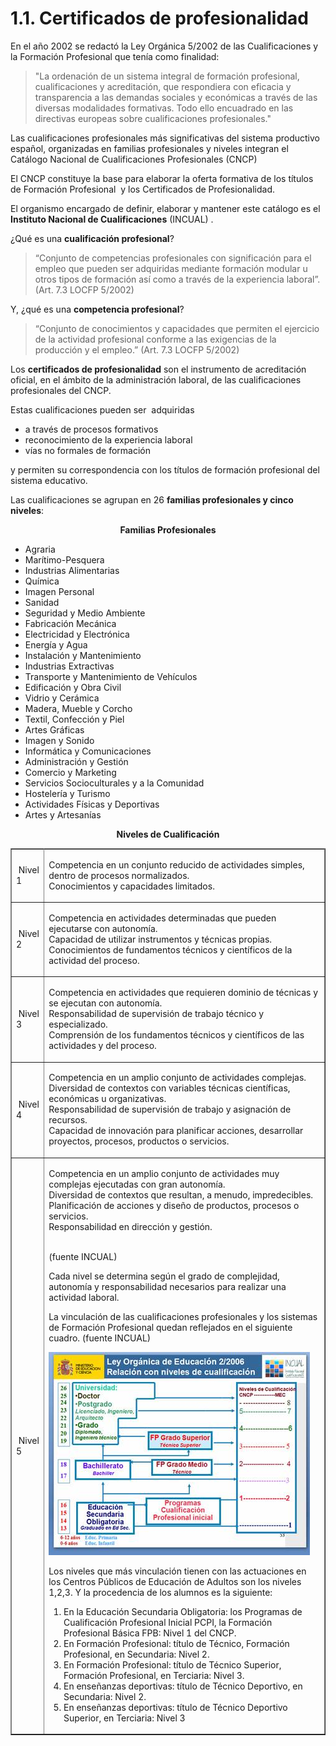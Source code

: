 
# 1.1. Certificados de profesionalidad

En el año 2002 se redactó la Ley Orgánica 5/2002 de las Cualificaciones y la Formación Profesional que tenía como finalidad:

>"La ordenación de un sistema integral de formación profesional, cualificaciones y acreditación, que respondiera con eficacia y transparencia a las demandas sociales y económicas a través de las diversas modalidades formativas. Todo ello encuadrado en las directivas europeas sobre cualificaciones profesionales."

Las cualificaciones profesionales más significativas del sistema productivo español, organizadas en familias profesionales y niveles integran el Catálogo Nacional de Cualificaciones Profesionales (CNCP)

El CNCP constituye la base para elaborar la oferta formativa de los títulos de Formación Profesional  y los Certificados de Profesionalidad.

El organismo encargado de definir, elaborar y mantener este catálogo es el **Instituto Nacional de Cualificaciones** (INCUAL) .

¿Qué es una **cualificación profesional**?

>“Conjunto de competencias profesionales con significación para el empleo que pueden ser adquiridas mediante formación modular u otros tipos de formación así como a través de la experiencia laboral”. (Art. 7.3 LOCFP 5/2002)

Y, ¿qué es una **competencia profesional**?

>“Conjunto de conocimientos y capacidades que permiten el ejercicio de la actividad profesional conforme a las exigencias de la producción y el empleo.” (Art. 7.3 LOCFP 5/2002)

Los **certificados de profesionalidad** son el instrumento de acreditación oficial, en el ámbito de la administración laboral, de las cualificaciones profesionales del CNCP.

Estas cualificaciones pueden ser  adquiridas

- a través de procesos formativos
- reconocimiento de la experiencia laboral  
- vías no formales de formación

y permiten su correspondencia con los títulos de formación profesional del sistema educativo.

Las cualificaciones se agrupan en 26 **familias profesionales y cinco niveles**:
<table style="width: 100%;" border="1" cellspacing="0" cellpadding="0">

<p align="center"><strong>Familias Profesionales</strong></p>

<ul>
<li>Agraria</li>
<li>Marítimo-Pesquera</li>
<li>Industrias Alimentarias</li>
<li>Química</li>
<li>Imagen Personal</li>
<li>Sanidad</li>
<li>Seguridad y Medio Ambiente</li>
<li>Fabricación Mecánica</li>
<li>Electricidad y Electrónica</li>
<li>Energía y Agua</li>
<li>Instalación y Mantenimiento</li>
<li>Industrias Extractivas</li>
<li>Transporte y Mantenimiento de Vehículos</li>
<li>Edificación y Obra Civil</li>
<li>Vidrio y Cerámica</li>
<li>Madera, Mueble y Corcho</li>
<li>Textil, Confección y Piel</li>
<li>Artes Gráficas</li>
<li>Imagen y Sonido</li>
<li>Informática y Comunicaciones</li>
<li>Administración y Gestión</li>
<li>Comercio y Marketing</li>
<li>Servicios Socioculturales y a la Comunidad</li>
<li>Hostelería y Turismo</li>
<li>Actividades Físicas y Deportivas</li>
<li>Artes y Artesanías</li>
<tr>
<p align="center"><strong>Niveles de Cualificación</strong></p>
<tr>
<td width="10%">&nbsp;Nivel 1</td>
<td width="89%">
<p>Competencia en un conjunto reducido de actividades simples, dentro de procesos normalizados.<br> Conocimientos y capacidades limitados.</p>
<tr>
<td width="10%">&nbsp;Nivel 2</td>
<td width="89%">
<p align="left">Competencia en actividades determinadas que pueden ejecutarse con autonomía.<br> Capacidad de utilizar instrumentos y técnicas propias.&nbsp;<br> Conocimientos de fundamentos técnicos y científicos de la actividad del proceso.</p>
<tr>
<td width="10%">&nbsp;Nivel 3</td>
<td width="89%">
<p>Competencia en actividades que requieren dominio de técnicas y se ejecutan con autonomía.<br> Responsabilidad de supervisión de trabajo técnico y especializado.<br> Comprensión de los fundamentos técnicos y científicos de las actividades y del proceso.</p>
<tr>
<td width="10%">&nbsp;Nivel 4</td>
<td width="89%">
<p>Competencia en un amplio conjunto de actividades complejas.<br> Diversidad de contextos con variables técnicas científicas, económicas u organizativas.<br> Responsabilidad de supervisión de trabajo y asignación de recursos.<br> Capacidad de innovación para planificar acciones, desarrollar proyectos, procesos, productos o servicios.</p>
<tr>
<td width="10%">&nbsp;Nivel 5</td>
<td width="89%">
<p>Competencia en un amplio conjunto de actividades muy complejas ejecutadas con gran autonomía.&nbsp;<br> Diversidad de contextos que resultan, a menudo, impredecibles.&nbsp;<br> Planificación de acciones y diseño de productos, procesos o servicios.<br> Responsabilidad en dirección y gestión.<br> &nbsp;</p>

(fuente INCUAL)

Cada nivel se determina según el grado de complejidad, autonomía y responsabilidad necesarios para realizar una  actividad laboral.

La vinculación de las cualificaciones profesionales y los sistemas de Formación Profesional quedan reflejados en el siguiente cuadro. (fuente INCUAL)

![](img/cuadro_INCUAL.jpg)

Los niveles que más vinculación tienen con las actuaciones en los Centros Públicos de Educación de Adultos son los niveles 1,2,3. Y la procedencia de los alumnos es la siguiente:

1. En la Educación Secundaria Obligatoria: los Programas de Cualificación Profesional Inicial PCPI, la Formación Profesional Básica FPB: Nivel 1 del CNCP.
1. En Formación Profesional: título de Técnico, Formación Profesional, en Secundaria: Nivel 2.
1. En Formación Profesional: título de Técnico Superior, Formación Profesional, en Terciaria: Nivel 3.
1. En enseñanzas deportivas: título de Técnico Deportivo, en Secundaria: Nivel 2.
1. En enseñanzas deportivas: título de Técnico Deportivo Superior, en Terciaria: Nivel 3
